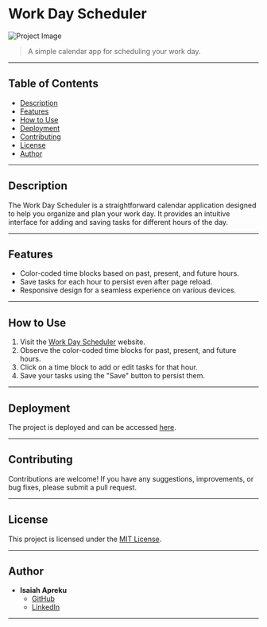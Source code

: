 # Work Day Scheduler

![Project Image](URL_TO_YOUR_PROJECT_IMAGE)

> A simple calendar app for scheduling your work day.

---

## Table of Contents

- [Description](#description)
- [Features](#features)
- [How to Use](#how-to-use)
- [Deployment](#deployment)
- [Contributing](#contributing)
- [License](#license)
- [Author](#author)

---

## Description

The Work Day Scheduler is a straightforward calendar application designed to help you organize and plan your work day. It provides an intuitive interface for adding and saving tasks for different hours of the day.

---

## Features

- Color-coded time blocks based on past, present, and future hours.
- Save tasks for each hour to persist even after page reload.
- Responsive design for a seamless experience on various devices.

---

## How to Use

1. Visit the [Work Day Scheduler](https://ikapr.github.io/Work-Day-Scheduler/) website.
2. Observe the color-coded time blocks for past, present, and future hours.
3. Click on a time block to add or edit tasks for that hour.
4. Save your tasks using the "Save" button to persist them.

---

## Deployment

The project is deployed and can be accessed [here](https://ikapr.github.io/Work-Day-Scheduler/).

---

## Contributing

Contributions are welcome! If you have any suggestions, improvements, or bug fixes, please submit a pull request.

---

## License

This project is licensed under the [MIT License](LICENSE).

---

## Author

- **Isaiah Apreku**
  - [GitHub](https://github.com/ikapr)
  - [LinkedIn](YOUR_LINKEDIN_PROFILE_URL)

---
